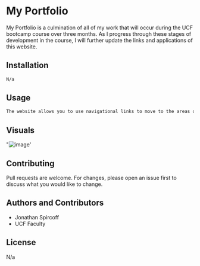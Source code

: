 # My Portfolio

My Portfolio is a culmination of all of my work that will occur during the UCF bootcamp course over three months. As I progress through these stages of development in the course, I will further update the links and applications of this website.


## Installation

```bash
N/a
```


## Usage

```python
The website allows you to use navigational links to move to the areas of content in the application. There are also links embedded in the photos located in the work section as well as contact links that will redirect you to the websites associated. 
```
## Visuals
"![image](https://user-images.githubusercontent.com/111098928/192685236-d4a76d30-c83b-4439-b7d8-f07fabedbb39.png)'
  

## Contributing
Pull requests are welcome. For changes, please open an issue first to discuss what you would like to change.

## Authors and Contributors
- Jonathan Spircoff
- UCF Faculty


## License
N/a
